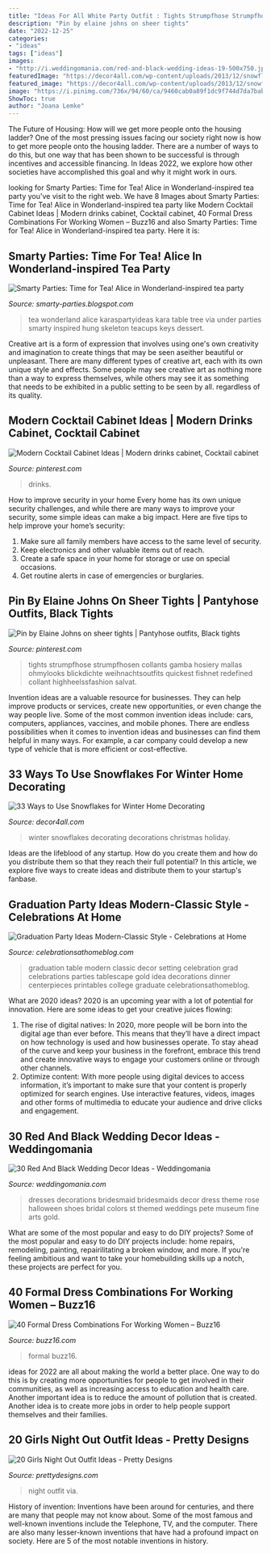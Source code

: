 ```yaml
---
title: "Ideas For All White Party Outfit : Tights Strumpfhose Strumpfhosen Collants Gamba Hosiery Mallas Ohmylooks Blickdichte Weihnachtsoutfits Quickest Fishnet Redefined Collant Highheelssfashion Salvat"
description: "Pin by elaine johns on sheer tights"
date: "2022-12-25"
categories:
- "ideas"
tags: ["ideas"]
images:
- "http://i.weddingomania.com/red-and-black-wedding-ideas-19-500x750.jpg"
featuredImage: "https://decor4all.com/wp-content/uploads/2013/12/snowflakes-holiday-decorations-winter-decorating-ideas-20.jpg"
featured_image: "https://decor4all.com/wp-content/uploads/2013/12/snowflakes-holiday-decorations-winter-decorating-ideas-20.jpg"
image: "https://i.pinimg.com/736x/94/60/ca/9460cab0a89f1dc9f744d7da7bab1b30.jpg"
ShowToc: true
author: "Joana Lemke"
---
```



The Future of Housing: How will we get more people onto the housing ladder?
One of the most pressing issues facing our society right now is how to get more people onto the housing ladder. There are a number of ways to do this, but one way that has been shown to be successful is through incentives and accessible financing. In Ideas 2022, we explore how other societies have accomplished this goal and why it might work in ours.

	

		
looking for Smarty Parties: Time for Tea! Alice in Wonderland-inspired tea party you've visit to the right web. We have 8 Images about Smarty Parties: Time for Tea! Alice in Wonderland-inspired tea party like Modern Cocktail Cabinet Ideas | Modern drinks cabinet, Cocktail cabinet, 40 Formal Dress Combinations For Working Women – Buzz16 and also Smarty Parties: Time for Tea! Alice in Wonderland-inspired tea party. Here it is:
		
    
## Smarty Parties: Time For Tea! Alice In Wonderland-inspired Tea Party

<img loading=lazy src="http://4.bp.blogspot.com/-SvuQcdRX8tg/UX5dbnC6xVI/AAAAAAAAKbs/YPb7FZspS2c/s1600/photo-11.jpg" onerror="this.onerror=null;this.src='https://tse3.mm.bing.net/th?id=OIP.y_3xVHBXbwrC1hcGcICFrAHaLH&amp;pid=15.1';" alt="Smarty Parties: Time for Tea! Alice in Wonderland-inspired tea party">

_Source: smarty-parties.blogspot.com_

>tea wonderland alice karaspartyideas kara table tree via under parties smarty inspired hung skeleton teacups keys dessert. 

	

Creative art is a form of expression that involves using one's own creativity and imagination to create things that may be seen aseither beautiful or unpleasant. There are many different types of creative art, each with its own unique style and effects. Some people may see creative art as nothing more than a way to express themselves, while others may see it as something that needs to be exhibited in a public setting to be seen by all. regardless of its quality.

    
## Modern Cocktail Cabinet Ideas | Modern Drinks Cabinet, Cocktail Cabinet

<img loading=lazy src="https://i.pinimg.com/736x/94/60/ca/9460cab0a89f1dc9f744d7da7bab1b30.jpg" onerror="this.onerror=null;this.src='https://tse4.mm.bing.net/th?id=OIP.w4mW3b72NUdDhDJU_FiQLQHaLH&amp;pid=15.1';" alt="Modern Cocktail Cabinet Ideas | Modern drinks cabinet, Cocktail cabinet">

_Source: pinterest.com_

>drinks. 

	

How to improve security in your home
Every home has its own unique security challenges, and while there are many ways to improve your security, some simple ideas can make a big impact. Here are five tips to help improve your home’s security:
1. Make sure all family members have access to the same level of security.
2. Keep electronics and other valuable items out of reach.
3. Create a safe space in your home for storage or use on special occasions.
4. Get routine alerts in case of emergencies or burglaries.

    
## Pin By Elaine Johns On Sheer Tights | Pantyhose Outfits, Black Tights

<img loading=lazy src="https://i.pinimg.com/736x/23/96/4c/23964cfb8a56e30168e0658b507e84c3.jpg" onerror="this.onerror=null;this.src='https://tse4.mm.bing.net/th?id=OIP.zjxhUmZu3wQLYbJY0dY28wHaLH&amp;pid=15.1';" alt="Pin by Elaine Johns on sheer tights | Pantyhose outfits, Black tights">

_Source: pinterest.com_

>tights strumpfhose strumpfhosen collants gamba hosiery mallas ohmylooks blickdichte weihnachtsoutfits quickest fishnet redefined collant highheelssfashion salvat. 

	

Invention ideas are a valuable resource for businesses. They can help improve products or services, create new opportunities, or even change the way people live. Some of the most common invention ideas include: cars, computers, appliances, vaccines, and mobile phones. There are endless possibilities when it comes to invention ideas and businesses can find them helpful in many ways. For example, a car company could develop a new type of vehicle that is more efficient or cost-effective.

    
## 33 Ways To Use Snowflakes For Winter Home Decorating

<img loading=lazy src="https://decor4all.com/wp-content/uploads/2013/12/snowflakes-holiday-decorations-winter-decorating-ideas-20.jpg" onerror="this.onerror=null;this.src='https://tse1.mm.bing.net/th?id=OIP.nPCTufA5Y1IM1z_4a_j3WQAAAA&amp;pid=15.1';" alt="33 Ways to Use Snowflakes for Winter Home Decorating">

_Source: decor4all.com_

>winter snowflakes decorating decorations christmas holiday. 

	

Ideas are the lifeblood of any startup. How do you create them and how do you distribute them so that they reach their full potential? In this article, we explore five ways to create ideas and distribute them to your startup's fanbase.

    
## Graduation Party Ideas Modern-Classic Style - Celebrations At Home

<img loading=lazy src="https://celebrationsathomeblog.com/wp-content/uploads/2014/03/graduation-party-tablescape.jpg" onerror="this.onerror=null;this.src='https://tse4.mm.bing.net/th?id=OIP.HjmufOgKCtRI--T0omSMgwHaKc&amp;pid=15.1';" alt="Graduation Party Ideas Modern-Classic Style - Celebrations at Home">

_Source: celebrationsathomeblog.com_

>graduation table modern classic decor setting celebration grad celebrations parties tablescape gold idea decorations dinner centerpieces printables college graduate celebrationsathomeblog. 

	

What are 2020 ideas?
2020 is an upcoming year with a lot of potential for innovation. Here are some ideas to get your creative juices flowing: 
1. The rise of digital natives: In 2020, more people will be born into the digital age than ever before. This means that they’ll have a direct impact on how technology is used and how businesses operate. To stay ahead of the curve and keep your business in the forefront, embrace this trend and create innovative ways to engage your customers online or through other channels. 
2. Optimize content: With more people using digital devices to access information, it’s important to make sure that your content is properly optimized for search engines. Use interactive features, videos, images and other forms of multimedia to educate your audience and drive clicks and engagement. 

    
## 30 Red And Black Wedding Decor Ideas - Weddingomania

<img loading=lazy src="http://i.weddingomania.com/red-and-black-wedding-ideas-19-500x750.jpg" onerror="this.onerror=null;this.src='https://tse4.mm.bing.net/th?id=OIP.bVhLiaMAcYjBQ1s4MC4SQwHaLH&amp;pid=15.1';" alt="30 Red And Black Wedding Decor Ideas - Weddingomania">

_Source: weddingomania.com_

>dresses decorations bridesmaid bridesmaids decor dress theme rose halloween shoes bridal colors st themed weddings pete museum fine arts gold. 

	

What are some of the most popular and easy to do DIY projects?
Some of the most popular and easy to do DIY projects include: home repairs, remodeling, painting, repairilitating a broken window, and more. If you're feeling ambitious and want to take your homebuilding skills up a notch, these projects are perfect for you.

    
## 40 Formal Dress Combinations For Working Women – Buzz16

<img loading=lazy src="https://buzz16.com/wp-content/uploads/2018/11/Formal-Dress-Combinations-For-Working-Women40.jpg" onerror="this.onerror=null;this.src='https://tse3.mm.bing.net/th?id=OIP.poPyS5PjV8_wzMbH_9X0gwHaR6&amp;pid=15.1';" alt="40 Formal Dress Combinations For Working Women – Buzz16">

_Source: buzz16.com_

>formal buzz16. 

	

ideas for 2022 are all about making the world a better place. One way to do this is by creating more opportunities for people to get involved in their communities, as well as increasing access to education and health care. Another important idea is to reduce the amount of pollution that is created. Another idea is to create more jobs in order to help people support themselves and their families.

    
## 20 Girls Night Out Outfit Ideas - Pretty Designs

<img loading=lazy src="http://www.prettydesigns.com/wp-content/uploads/2015/09/20-girls-night-out-outfit-ideas13.jpg" onerror="this.onerror=null;this.src='https://tse3.mm.bing.net/th?id=OIP.rC3VmS2Bjcmu6NIu55275QHaLH&amp;pid=15.1';" alt="20 Girls Night Out Outfit Ideas - Pretty Designs">

_Source: prettydesigns.com_

>night outfit via. 

	

History of invention:
Inventions have been around for centuries, and there are many that people may not know about. Some of the most famous and well-known inventions include the Telephone, TV, and the computer. There are also many lesser-known inventions that have had a profound impact on society. Here are 5 of the most notable inventions in history.

